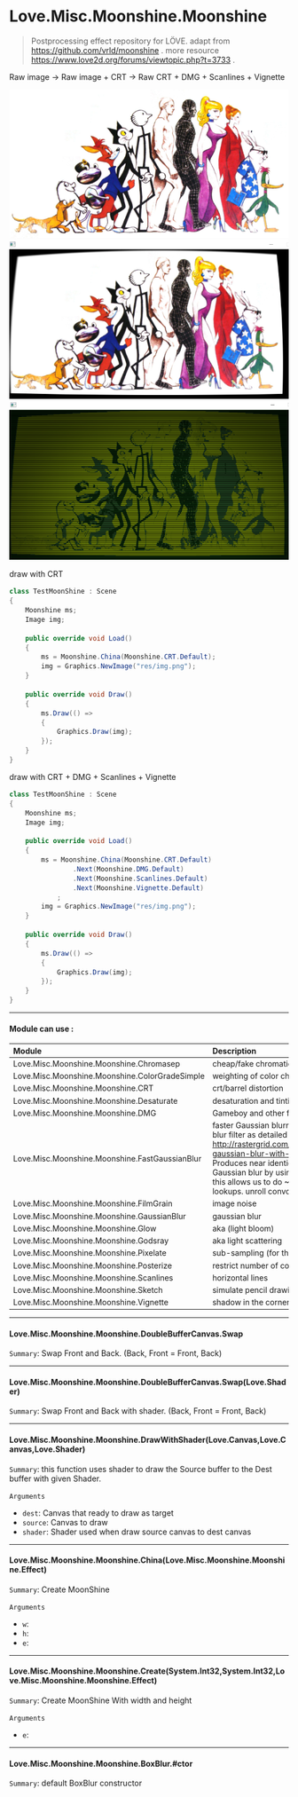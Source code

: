 
# Love.Misc.Moonshine.Moonshine
> Postprocessing effect repository for LÖVE. adapt from https://github.com/vrld/moonshine . more resource https://www.love2d.org/forums/viewtopic.php?t=3733 .

Raw image -> Raw image + CRT -> Raw CRT + DMG + Scanlines + Vignette

![](img/Love.Misc.Moonshine.00.png) 
![](img/Love.Misc.Moonshine.01.png)
![](img/Love.Misc.Moonshine.02.png)

draw with CRT
```C#
class TestMoonShine : Scene
{
    Moonshine ms;
    Image img;

    public override void Load()
    {
        ms = Moonshine.China(Moonshine.CRT.Default);
        img = Graphics.NewImage("res/img.png");
    }

    public override void Draw()
    {
        ms.Draw(() =>
        {
            Graphics.Draw(img);
        });
    }
}
```


draw with CRT + DMG + Scanlines + Vignette
```C#
class TestMoonShine : Scene
{
    Moonshine ms;
    Image img;

    public override void Load()
    {
        ms = Moonshine.China(Moonshine.CRT.Default)
                .Next(Moonshine.DMG.Default)
                .Next(Moonshine.Scanlines.Default)
                .Next(Moonshine.Vignette.Default)
            ;
        img = Graphics.NewImage("res/img.png");
    }

    public override void Draw()
    {
        ms.Draw(() =>
        {
            Graphics.Draw(img);
        });
    }
}
```

---
#### Module can use : 
| Module   |Description |
|:---------|:-----------|
|Love.Misc.Moonshine.Moonshine.Chromasep|cheap/fake chromatic aberration|
|Love.Misc.Moonshine.Moonshine.ColorGradeSimple|weighting of color channels|
|Love.Misc.Moonshine.Moonshine.CRT|crt/barrel distortion|
|Love.Misc.Moonshine.Moonshine.Desaturate|desaturation and tinting|
|Love.Misc.Moonshine.Moonshine.DMG|Gameboy and other four color palettes|
|Love.Misc.Moonshine.Moonshine.FastGaussianBlur|faster Gaussian blurring              Bilinear Gaussian blur filter as detailed here: http://rastergrid.com/blog/2010/09/efficient-gaussian-blur-with-linear-sampling/              Produces near identical results to a standard Gaussian blur by using sub-pixel sampling, this allows us to do ~1/2 the number of pixel lookups.              unroll convolution loop|
|Love.Misc.Moonshine.Moonshine.FilmGrain|image noise|
|Love.Misc.Moonshine.Moonshine.GaussianBlur|gaussian blur|
|Love.Misc.Moonshine.Moonshine.Glow|aka (light bloom)|
|Love.Misc.Moonshine.Moonshine.Godsray|aka light scattering|
|Love.Misc.Moonshine.Moonshine.Pixelate|sub-sampling (for that indie look)|
|Love.Misc.Moonshine.Moonshine.Posterize|restrict number of colors|
|Love.Misc.Moonshine.Moonshine.Scanlines|horizontal lines|
|Love.Misc.Moonshine.Moonshine.Sketch|simulate pencil drawings|
|Love.Misc.Moonshine.Moonshine.Vignette|shadow in the corners|



------------------------------------------------
#### Love.Misc.Moonshine.Moonshine.DoubleBufferCanvas.Swap

`Summary`: Swap Front and Back. (Back, Front = Front, Back)






------------------------------------------------
#### Love.Misc.Moonshine.Moonshine.DoubleBufferCanvas.Swap(Love.Shader)

`Summary`: Swap Front and Back with shader. (Back, Front = Front, Back)






------------------------------------------------
#### Love.Misc.Moonshine.Moonshine.DrawWithShader(Love.Canvas,Love.Canvas,Love.Shader)

`Summary`: this function uses shader to draw the Source buffer to the Dest buffer with given Shader.


`Arguments`

* `dest`: Canvas that ready to draw as target
* `source`: Canvas to draw
* `shader`: Shader used when draw source canvas to dest canvas





------------------------------------------------
#### Love.Misc.Moonshine.Moonshine.China(Love.Misc.Moonshine.Moonshine.Effect)

`Summary`: Create MoonShine


`Arguments`

* `w`: 
* `h`: 
* `e`: 





------------------------------------------------
#### Love.Misc.Moonshine.Moonshine.Create(System.Int32,System.Int32,Love.Misc.Moonshine.Moonshine.Effect)

`Summary`: Create MoonShine With width and height


`Arguments`

* `e`: 





------------------------------------------------
#### Love.Misc.Moonshine.Moonshine.BoxBlur.#ctor

`Summary`: default BoxBlur constructor






